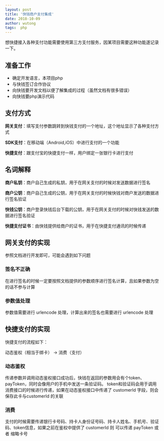 ```yaml
---
layout: post
title: '快钱商户支付集成'
date: 2018-10-09
author: wutong
tags:  php
---
```


想快捷接入各种支付功能需要使用第三方支付服务，因某项目需要这种功能遂记录一下。


## 准备工作

 - 确定开发语言，本项目php
 - 与快钱签订合作协议
 - 向快钱要开发文档以便了解集成的过程（虽然文档有很多错误）
 - 向快钱要php演示代码


## 支付方式

 **网关支付**：填写支付参数跳转到快钱支付的一个地址，这个地址显示了各种支付方式
 
 **SDK支付**：在移动端（Android,iOS）中进行支付的一个功能
 
 **快捷支付**：跟支付宝的快捷支付一样，用户绑定一张银行卡进行支付
 
 
## 名词解释

 **商户私钥**：商户自己生成的私钥，用于在网关支付的时候对发送数据进行签名
 
 **商户公钥**：商户自己生成的公钥，用于在网关支付的时候快钱对商户发送的数据进行签名验证
 
 **快钱公钥**：商户登录快钱后台下载的公钥，用于在网关支付的时候对快钱发送的数据进行签名验证
 
 **快捷支付证书**：由快钱提供给商户的证书，用于在快捷支付通讯的时候传递
 
 
## 网关支付的实现
 
参照文档进行开发即可，可能会遇到如下问题
 
### 签名不正确
 
在进行签名的时候一定要按照文档提供的参数顺序进行签名计算，且如果参数为空的话不参与计算
 
### 参数值处理
 
参数值需要进行 urlencode 处理，计算出来的签名也需要进行 urlencode 处理 
 
 
## 快捷支付的实现
 
快捷支付的流程如下：

动态鉴权（相当于绑卡） -> 消费（支付） 

### 动态鉴权

传递参数并调用动态鉴权接口成功后，快钱在返回的参数用会有个token、payToken，同时会像用户的手机中发送一条验证码。
token和验证码会用于调用消费接口的时候进行传递，如果在动态鉴权接口中传递了 customerId 字段，则会保存此卡与customerId
的关联

### 消费

支付的时候需要传递银行卡号码、持卡人身份证号码、持卡人姓名、手机号、验证码、token信息，如果之前在鉴权中提供了 customerId 则
可以传递 payToken 或者 缩略卡号